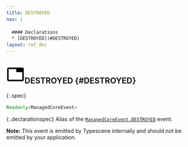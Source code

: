 ```yaml
---
title: DESTROYED
nav: |

  #### Declarations
  * [DESTROYED](#DESTROYED)
layout: ref_doc
---
```


## ![](/assets/icons/spec-var.svg)DESTROYED {#DESTROYED}
{:.spec}

```typescript
Readonly<ManagedCoreEvent>
```
{:.declarationspec}
Alias of the [`ManagedCoreEvent.DESTROYED`](./ManagedCoreEvent#ManagedCoreEvent:DESTROYED) event.

**Note:** This event is emitted by Typescene internally and should not be emitted by your application.

